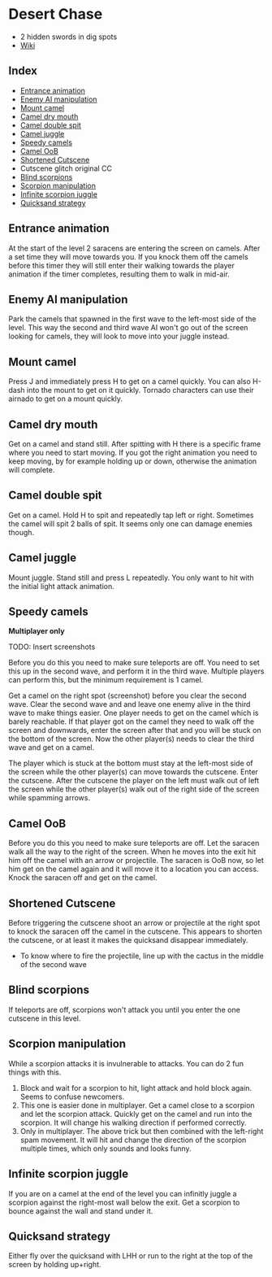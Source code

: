 # Desert Chase

- 2 hidden swords in dig spots
- [Wiki](https://castlecrashers.fandom.com/wiki/Desert_Chase)

## Index

- [Entrance animation](#entrance)
- [Enemy AI manipulation](#enemy-manip)
- [Mount camel](#camel-mount)
- [Camel dry mouth](#camel-dry)
- [Camel double spit](#camel-spit)
- [Camel juggle](#mount-juggle)
- [Speedy camels](#camel-speed)
- [Camel OoB](#camel-oob)
- [Shortened Cutscene](#cutscene-shorten)
- Cutscene glitch original CC
- [Blind scorpions](#scorpion-blind)
- [Scorpion manipulation](#scorpion-manip)
- [Infinite scorpion juggle](#scorpion-juggle)
- [Quicksand strategy](#quicksand)

## <a name="entrance"></a>Entrance animation

At the start of the level 2 saracens are entering the screen on camels. After a set time they will move towards you. If you knock them off the camels before this timer they will still enter their walking towards the player animation if the timer completes, resulting them to walk in mid-air.

## <a name="enemy-manip"></a>Enemy AI manipulation

Park the camels that spawned in the first wave to the left-most side of the level. This way the second and third wave AI won't go out of the screen looking for camels, they will look to move into your juggle instead.

## <a name="camel-mount"></a>Mount camel

Press J and immediately press H to get on a camel quickly.
You can also H-dash into the mount to get on it quickly.
Tornado characters can use their airnado to get on a mount quickly.

## <a name="camel-dry"></a>Camel dry mouth

Get on a camel and stand still.
After spitting with H there is a specific frame where you need to start moving.
If you got the right animation you need to keep moving, by for example holding up or down, otherwise the animation will complete.

## <a name="camel-spit"></a>Camel double spit

Get on a camel. Hold H to spit and repeatedly tap left or right. Sometimes the camel will spit 2 balls of spit.
It seems only one can damage enemies though.

## <a name="mount-juggle"></a>Camel juggle

Mount juggle. Stand still and press L repeatedly. You only want to hit with the initial light attack animation.

## <a name="camel-speed"></a>Speedy camels

**Multiplayer only**

TODO: Insert screenshots

Before you do this you need to make sure teleports are off.
You need to set this up in the second wave, and perform it in the third wave.
Multiple players can perform this, but the minimum requirement is 1 camel.

Get a camel on the right spot (screenshot) before you clear the second wave.
Clear the second wave and and leave one enemy alive in the third wave to make things easier.
One player needs to get on the camel which is barely reachable.
If that player got on the camel they need to walk off the screen and downwards, enter the screen after that and you will be stuck on the bottom of the screen.
Now the other player(s) needs to clear the third wave and get on a camel.

The player which is stuck at the bottom must stay at the left-most side of the screen while the other player(s) can move towards the cutscene. Enter the cutscene. After the cutscene the player on the left must walk out of left the screen while the other player(s) walk out of the right side of the screen while spamming arrows.

## <a name="camel-oob"></a>Camel OoB

Before you do this you need to make sure teleports are off.
Let the saracen walk all the way to the right of the screen. When he moves into the exit hit him off the camel with an arrow or projectile. The saracen is OoB now, so let him get on the camel again and it will move it to a location you can access. Knock the saracen off and get on the camel.

## <a name="cutscene-shorten"></a>Shortened Cutscene

Before triggering the cutscene shoot an arrow or projectile at the right spot to knock the saracen off the camel in the cutscene. This appears to shorten the cutscene, or at least it makes the quicksand disappear immediately.
- To know where to fire the projectile, line up with the cactus in the middle of the second wave

## <a name="scorpion-blind"></a>Blind scorpions

If teleports are off, scorpions won't attack you until you enter the one cutscene in this level.

## <a name="scorpion-manip"></a>Scorpion manipulation

While a scorpion attacks it is invulnerable to attacks. You can do 2 fun things with this.

1. Block and wait for a scorpion to hit, light attack and hold block again. Seems to confuse newcomers.
2. This one is easier done in multiplayer. Get a camel close to a scorpion and let the scorpion attack. Quickly get on the camel and run into the scorpion. It will change his walking direction if performed correctly.
3. Only in multiplayer. The above trick but then combined with the left-right spam movement. It will hit and change the direction of the scorpion multiple times, which only sounds and looks funny.

## <a name="scorpion-juggle"></a>Infinite scorpion juggle

If you are on a camel at the end of the level you can infinitly juggle a scorpion against the right-most wall below the exit.
Get a scorpion to bounce against the wall and stand under it.

## <a name="quicksand"></a>Quicksand strategy

Either fly over the quicksand with LHH or run to the right at the top of the screen by holding up+right.

